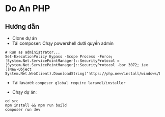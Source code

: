 # Do An PHP

## Hướng dẫn

-  Clone dự án
-  Tải composer: Chạy powershell dưới quyền admin

```
# Run as administrator...
Set-ExecutionPolicy Bypass -Scope Process -Force; [System.Net.ServicePointManager]::SecurityProtocol = [System.Net.ServicePointManager]::SecurityProtocol -bor 3072; iex ((New-Object System.Net.WebClient).DownloadString('https://php.new/install/windows/8.4'))
```

-  Tải lavarel: `composer global require laravel/installer`

-  Chạy dự án:

```
cd src
npm install && npm run build
composer run dev

```
